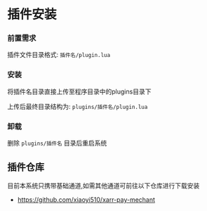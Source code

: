 # 插件安装

### 前置需求
插件文件目录格式: `插件名/plugin.lua`

### 安装
将插件名目录直接上传至程序目录中的plugins目录下

上传后最终目录结构为: `plugins/插件名/plugin.lua`

### 卸载
删除 `plugins/插件名` 目录后重启系统

## 插件仓库
目前本系统只携带基础通道,如需其他通道可前往以下仓库进行下载安装

 * https://github.com/xiaoyi510/xarr-pay-mechant 